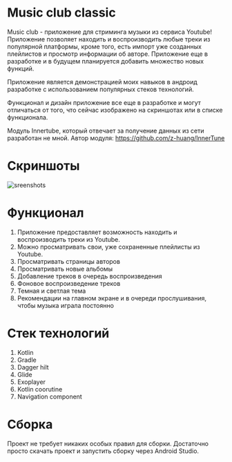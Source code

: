 # Music club classic
Music club - приложение для стриминга музыки из сервиса Youtube! Приложение позволяет находить и воспроизводить любые треки из популярной платформы, кроме того, есть импорт уже созданных плейлистов и просмотр информации об авторе. Приложение еще в разработке и в будущем планируется добавить множество новых функций.

Приложение является демонстрацией моих навыков в андроид разработке с использованием популярных стеков технологий.

Функционал и дизайн приложение все еще в разработке и могут отличаться от того, что сейчас изображено на скриншотах или в списке функционала.

Модуль Innertube, который отвечает за получение данных из сети разработан не мной.
Автор модуля: https://github.com/z-huang/InnerTune
# Скриншоты
![sreenshots](docs/images/Collage.png)
# Функционал
1. Приложение предоставляет возможность находить и воспроизводить треки из Youtube.
2. Можно просматривать свои, уже сохраненные плейлисты из Youtube.
3. Просматривать страницы авторов
4. Просматривать новые альбомы
5. Добавление треков в очередь воспроизведения
6. Фоновое воспроизведение треков
7. Темная и светлая тема
8. Рекомендации на главном экране и в очереди прослушивания, чтобы музыка играла постоянно
# Стек технологий
1. Kotlin
2. Gradle
3. Dagger hilt
4. Glide
5. Exoplayer
6. Kotlin coorutine
7. Navigation component
# Сборка
Проект не требует никаких особых правил для сборки. Достаточно просто скачать проект и запустить сборку через Android Studio.

